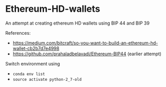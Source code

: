 # Ethereum-HD-wallets
An attempt at creating ethereum HD wallets using BIP 44 and BIP 39

References:
- https://medium.com/bitcraft/so-you-want-to-build-an-ethereum-hd-wallet-cb2b7d7e4998
- https://github.com/prahaladbelavadi/Ethereum-BIP44 (earlier attempt)

Switch environment using
- `conda env list`
- `source activate python-2_7-old`
